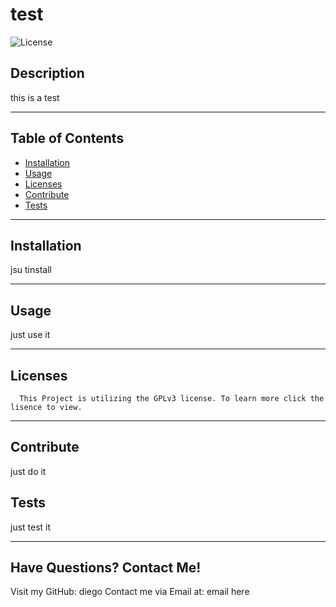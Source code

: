 # test
  ![License](https://img.shields.io/badge/license-GPLv3-blue)
  ## Description
  this is a test
___
  ## Table of Contents
  * [Installation](#installation)
  * [Usage](#usage)
  * [Licenses](#licenses)
  * [Contribute](#contribute)
  * [Tests](#tests)
  ___
  ## Installation
  jsu tinstall
  ___
  ## Usage
  just use it
  ___
  ## Licenses
  
      This Project is utilizing the GPLv3 license. To learn more click the lisence to view.
  ___
  ## Contribute
  just do it
  ## Tests
  just test it
  ___
  ## Have Questions? Contact Me!
  
  Visit my GitHub: diego
  Contact me via Email at: email here


